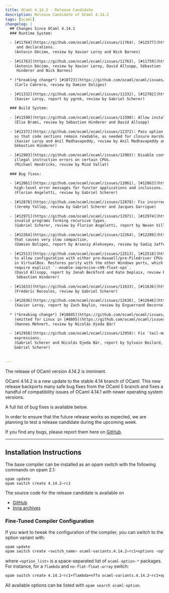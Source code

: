 ```yaml
---
title: OCaml 4.14.2 - Release Candidate
description: Release Candidate of OCaml 4.14.2
tags: [ocaml]
changelog: |
  ## Changes Since OCaml 4.14.1
  ### Runtime System:

  - [#11764](https://github.com/ocaml/ocaml/issues/11764), [#12577](https://github.com/ocaml/ocaml/issues/12577): Add prototypes to old-style C function definitions
     and declarations.
    (Antonin Décimo, review by Xavier Leroy and Nick Barnes)
  
  - [#11763](https://github.com/ocaml/ocaml/issues/11763), [#11759](https://github.com/ocaml/ocaml/issues/11759), [#11861](https://github.com/ocaml/ocaml/issues/11861), [#12509](https://github.com/ocaml/ocaml/issues/12509), [#12577](https://github.com/ocaml/ocaml/issues/12577): Use strict prototypes on primitives.
    (Antonin Décimo, review by Xavier Leroy, David Allsopp, Sébastien
     Hinderer and Nick Barnes)
  
  * (*breaking change*) [#10723](https://github.com/ocaml/ocaml/issues/10723): Do not use `-flat-namespace` linking for macOS.
    (Carlo Cabrera, review by Damien Doligez)
  
  - [#11332](https://github.com/ocaml/ocaml/issues/11332), [#12702](https://github.com/ocaml/ocaml/issues/12702): Make sure `Bool_val(v)` has type `bool` in C++
    (Xavier Leroy, report by ygrek, review by Gabriel Scherer)
  
  ### Build System:
  
  - [#11590](https://github.com/ocaml/ocaml/issues/11590): Allow installing to a destination path containing spaces
    (Élie Brami, review by Sébastien Hinderer and David Allsopp)
  
  - [#12372](https://github.com/ocaml/ocaml/issues/12372): Pass option `-no-execute-only` to the linker for OpenBSD >= 7.3
    so that code sections remain readable, as needed for closure marshaling.
    (Xavier Leroy and Anil Madhavapeddy, review by Anil Madhavapeddy and
    Sébastien Hinderer)
  
  - [#12903](https://github.com/ocaml/ocaml/issues/12903): Disable control flow integrity on OpenBSD >= 7.4 to avoid
    illegal instruction errors on certain CPUs.
    (Michael Hendricks, review by Miod Vallat)
  
  ### Bug fixes:
  
  - [#12061](https://github.com/ocaml/ocaml/issues/12061), [#12063](https://github.com/ocaml/ocaml/issues/12063): Don't add inconsistent equalities when computing
    high-level error messages for functor applications and inclusions.
    (Florian Angeletti, review by Gabriel Scherer)
  
  - [#12878](https://github.com/ocaml/ocaml/issues/12878): Fix incorrect treatment of injectivity for private recursive types.
    (Jeremy Yallop, review by Gabriel Scherer and Jacques Garrigue)
  
  - [#12971](https://github.com/ocaml/ocaml/issues/12971), [#12974](https://github.com/ocaml/ocaml/issues/12974): Fix an uncaught Ctype. Escape exception on some
    invalid programs forming recursive types.
    (Gabriel Scherer, review by Florian Angeletti, report by Neven Villani)
  
  - [#12264](https://github.com/ocaml/ocaml/issues/12264), [#12289](https://github.com/ocaml/ocaml/issues/12289): Fix `compact_allocate` to avoid a pathological case
    that causes very slow compaction.
    (Damien Doligez, report by Arseniy Alekseyev, review by Sadiq Jaffer)
  
  - [#12513](https://github.com/ocaml/ocaml/issues/12513), [#12518](https://github.com/ocaml/ocaml/issues/12518): Automatically enable emulated `fma` for Visual Studio 2019+
    to allow configuration with either pre-Haswell/pre-Piledriver CPUs or running
    in VirtualBox. Restores parity with the other Windows ports, which don't
    require explicit `--enable-imprecise-c99-float-ops`.
    (David Allsopp, report by Jonah Beckford and Kate Deplaix, review by
     Sébastien Hinderer)
  
  - [#11633](https://github.com/ocaml/ocaml/issues/11633), [#11636](https://github.com/ocaml/ocaml/issues/11636): Bug fix in `caml_unregister_frametable`
    (Frédéric Recoules, review by Gabriel Scherer)
  
  - [#12636](https://github.com/ocaml/ocaml/issues/12636), [#12646](https://github.com/ocaml/ocaml/issues/12646): More prudent reinitialisation of I/O mutexes after a fork()
    (Xavier Leroy, report by Zach Baylin, review by Enguerrand Decorne)
  
  * (*breaking change*) [#10845](https://github.com/ocaml/ocaml/issues/10845) Emit frametable size on AMD64 BSD (OpenBSD, FreeBSD, NetBSD) systems
    (emitted for Linux in [#8805](https://github.com/ocaml/ocaml/issues/8805))
    (Hannes Mehnert, review by Nicolás Ojeda Bär)
  
  - [#12958](https://github.com/ocaml/ocaml/issues/12958): Fix `tail-modulo-cons` compilation of `try-with`, `&&`, and `||`
    expressions.
    (Gabriel Scherer and Nicolás Ojeda Bär, report by Sylvain Boilard, review by
    Gabriel Scherer)
  
   
---
```


The release of OCaml version 4.14.2 is imminent.

OCaml 4.14.2 is a new update to the stable 4.14 branch of OCaml. This new
release backports many safe bug fixes from the OCaml 5 branch and fixes
a handful of compatibility issues of OCaml 4.14.1 with newer operating system versions.

A full list of bug fixes is available below.

In order to ensure that the future release works as expected, we are planning to test a release candidate during the upcoming week.

If you find any bugs, please report them here on [GitHub](https://github.com/ocaml/ocaml/issues).

----


## Installation Instructions

The base compiler can be installed as an opam switch with the following commands on opam 2.1:
```
opam update
opam switch create 4.14.2~rc1
```


The source code for the release candidate is available on

- [GitHub](https://github.com/ocaml/ocaml/archive/4.14.2-rc1.tar.gz)
- [Inria archives](https://caml.inria.fr/pub/distrib/ocaml-4.14/4.14.2-rc1.tar.gz)

### Fine-Tuned Compiler Configuration

If you want to tweak the configuration of the compiler, you can switch to the option variant with:
```bash
opam update
opam switch create <switch_name> ocaml-variants.4.14.2~rc1+options <option_list>
```
where `<option_list>` is a space-separated list of `ocaml-option-*` packages. For instance, for a `flambda` and `no-flat-float-array` switch:
```bash
opam switch create 4.14.2~rc1+flambda+nffa ocaml-variants.4.14.2~rc1+options ocaml-option-flambda ocaml-option-no-flat-float-array
```

All available options can be listed with `opam search ocaml-option`.
